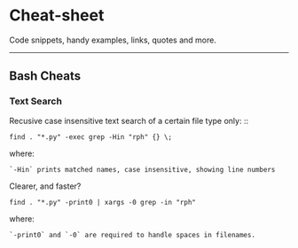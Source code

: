 Cheat-sheet
===========

Code snippets, handy examples, links, quotes and more.

---

## Bash Cheats

### Text Search

Recusive case insensitive text search of a certain file type only: ::

    find . "*.py" -exec grep -Hin "rph" {} \;

where:

    `-Hin` prints matched names, case insensitive, showing line numbers

Clearer, and faster?

    find . "*.py" -print0 | xargs -0 grep -in "rph"

where:

    `-print0` and `-0` are required to handle spaces in filenames.


